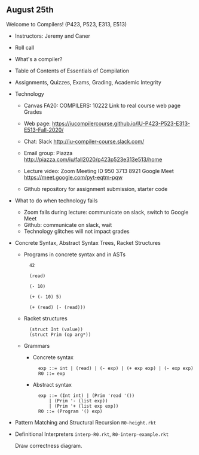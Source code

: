 August 25th
-----------

Welcome to Compilers! (P423, P523, E313, E513)

* Instructors: Jeremy and Caner

* Roll call

* What's a compiler?

* Table of Contents of Essentials of Compilation

* Assignments, Quizzes, Exams, Grading, Academic Integrity

* Technology

    * Canvas FA20: COMPILERS: 10222
      Link to real course web page
      Grades

    * Web page:
      https://iucompilercourse.github.io/IU-P423-P523-E313-E513-Fall-2020/

    * Chat: Slack http://iu-compiler-course.slack.com/

    * Email group: Piazza http://piazza.com/iu/fall2020/p423p523e313e513/home

    * Lecture video:
      Zoom Meeting ID 950 3713 8921
      Google Meet https://meet.google.com/pyt-eqtm-pqw

    * Github repository for assignment submission, starter code

* What to do when technology fails

    * Zoom fails during lecture: communicate on slack, switch to Google Meet
    * Github: communicate on slack, wait
    * Technology glitches will not impact grades

* Concrete Syntax, Abstract Syntax Trees, Racket Structures

    * Programs in concrete syntax and in ASTs

            42

            (read)

            (- 10)
        
            (+ (- 10) 5)
        
            (+ (read) (- (read)))

    * Racket structures

            (struct Int (value))
            (struct Prim (op arg*))

    * Grammars
        * Concrete syntax
        
                exp ::= int | (read) | (- exp) | (+ exp exp) | (- exp exp)
                R0 ::= exp
        
        * Abstract syntax
        
                exp ::= (Int int) | (Prim 'read '()) 
                    | (Prim '- (list exp))
                    | (Prim '+ (list exp exp))
                R0 ::= (Program '() exp)


* Pattern Matching and Structural Recursion `R0-height.rkt`

* Definitional Interpreters `interp-R0.rkt`, `R0-interp-example.rkt`

    Draw correctness diagram.
